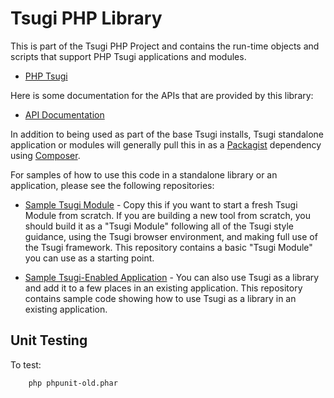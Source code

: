 
Tsugi PHP Library
=================

This is part of the Tsugi PHP Project and contains the run-time objects and scripts that support PHP 
Tsugi applications and modules.  

* [PHP Tsugi](https://github.com/csev/tsugi)

Here is some documentation for the APIs that are provided by this library:

* [API Documentation](http://do1.dr-chuck.com/tsugi/phpdoc/)


In addition to being used as part of the base Tsugi installs, Tsugi standalone
application or modules will generally pull this in as a 
[Packagist](https://packagist.org/packages/tsugi/lib) dependency
using [Composer](http://getcomposer.org/).  

For samples of how to use this code in a standalone library or an application, 
please see the following repositories:

* [Sample Tsugi Module](https://github.com/csev/tsugi-php-module) - Copy
this if you want to start a fresh Tsugi Module from scratch.  If you are building
a new tool from scratch, you should build it as a "Tsugi Module" following all
of the Tsugi style guidance, using the Tsugi browser environment, and making
full use of the Tsugi framework. This repository contains a basic
"Tsugi Module" you can use as a starting point.

* [Sample Tsugi-Enabled Application](https://github.com/csev/tsugi-php-standalone) - You
can also use Tsugi as a library and  add it to a few places in an existing application.
This repository contains sample code showing how to use Tsugi as a library in an existing
application.

Unit Testing
------------

To test:

        php phpunit-old.phar 

